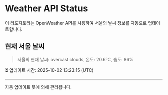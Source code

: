 
# Weather API Status

이 리포지토리는 OpenWeather API를 사용하여 서울의 날씨 정보를 자동으로 업데이트합니다.

## 현재 서울 날씨
> 서울의 현재 날씨: overcast clouds, 온도: 20.6°C, 습도: 86%

⏳ 업데이트 시간: 2025-10-02 13:23:15 (UTC)

---
자동 업데이트 봇에 의해 관리됩니다.
